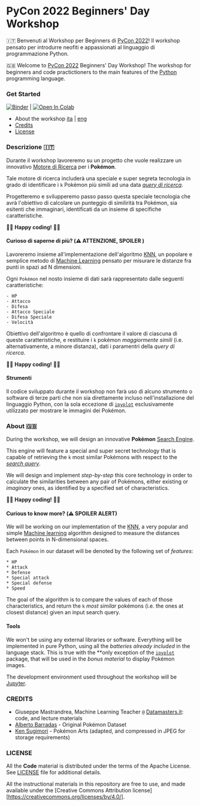 # PyCon 2022 Beginners' Day Workshop

🇮🇹 Benvenuti al Workshop per Beginners di [PyCon 2022](https://pycon.it)! Il workshop pensato per introdurre neofiti e appassionati al linguaggio di programmazione Python.

🇬🇧 Welcome to [PyCon 2022](https://pycon.it) Beginners' Day Workshop! The workshop for beginners and code practictioners to the main features of the [Python](https://python.org) programming language.

### Get Started

[![Binder](https://mybinder.org/badge_logo.svg)](https://mybinder.org/v2/gh/pythonitalia/pycon-beginners-day/pycon-2022) | [![Open In Colab](https://colab.research.google.com/assets/colab-badge.svg)](https://colab.research.google.com/github/pythonitalia/pycon-beginners-day/blob/pycon-2022/index.ipynb)


- About the workshop [ita](#descr-ita) | [eng](#descr-eng)
- [Credits](#credits)
- [License](#license)

### <a name="descr-ita">Descrizione 🇮🇹 </a>

Durante il workshop lavoreremo su un progetto che vuole realizzare un innovativo [Motore di Ricerca](https://it.wikipedia.org/wiki/Motore_di_ricerca) per i **Pokémon**.

Tale motore di ricerca includerà una speciale e super segreta tecnologia in grado di identificare i `k` Pokémon più simili ad una data [_query di ricerca_](https://it.wikipedia.org/wiki/Information_retrieval).

Progetteremo e svilupperemo passo passo questa speciale tecnologia che avrà l'obiettivo di calcolare un punteggio di similirità tra Pokémon, sia esitenti che immaginari, identificati da un insieme di specifiche caratteristiche. 

🧑‍💻 **Happy coding!** 👩‍💻

#### Curioso di saperne di più? (⚠️  ATTENZIONE, SPOILER )

Lavoreremo insieme all'implementazione dell'algoritmo [KNN](https://it.wikipedia.org/wiki/K-nearest_neighbors), un popolare e semplice metodo di [Machine Learning](https://it.wikipedia.org/wiki/Apprendimento_automatico) pensato per misurare le distanze fra punti in spazi ad N dimensioni. 

Ogni `Pokémon` nel nosto insieme di dati sarà rappresentato dalle seguenti caratteristiche:

```
- HP
- Attacco
- Difesa
- Attacco Speciale
- Difesa Speciale
- Velocità
```

Obiettivo dell'algoritmo è quello di confrontare il valore di ciascuna di queste caratteristiche, e restituire i `k` pokémon _maggiormente simili_ (i.e. alternativamente, a minore distanza), dati i paramentri della _query di ricerca_.

🧑‍💻 **Happy coding!** 👩‍💻

#### Strumenti

Il codice sviluppato durante il workshop non farà uso di alcuno strumento o software di terze parti che non sia direttamente incluso nell'installazione del linguaggio Python, con la sola eccezione di [`ipyplot`](https://github.com/karolzak/ipyplot) esclusivamente utilizzato per mostrare le immagini dei Pokémon.

### <a name="descr-eng">About 🇬🇧</a>

During the workshop, we will design an innovative **Pokémon** [Search Engine](https://en.wikipedia.org/wiki/Search_engine).

This engine will feature a special and super secret technology that is capable of retrieving the `k` most similar Pokémons with respect to the [_search query_](https://en.wikipedia.org/wiki/Information_retrieval).

We will design and implement _step-by-step_ this core technology in order to calculate the similarities between any pair of Pokémons, either existing or _imaginary_ ones, as identified by a specified set of characteristics.

🧑‍💻 **Happy coding!** 👩‍💻

#### Curious to know more? (⚠️  SPOILER ALERT)

We will be working on our implementation of the [KNN](https://en.wikipedia.org/wiki/K-nearest_neighbors), a very popular and simple [Machine learning](https://en.wikipedia.org/wiki/Machine_learning) algorithm designed to measure the distances between points in N-dimensional spaces.

Each `Pokémon` in our dataset will be denoted by the following set of _features_:

```
* HP
* Attack
* Defense
* Special attack
* Special defense
* Speed
```

The goal of the algorithm is to compare the values of each of those characteristics, and return the `k` _most similar_ pokémons (i.e. the ones at closest distance) given
an input search query.

#### Tools

We won't be using any external libraries or software. Everything will be implemented in pure Python, using all the _batteries already included_ in the language stack.
This is true with the **only exception of the [`ipyplot`](https://github.com/karolzak/ipyplot) package, that will be used in the _bonus material_ to display Pokémon images.

The development environment used throughout the workshop will be [Jupyter](https://jupyter.org).

### CREDITS

- Giuseppe Mastrandrea, Machine Learning Teacher `@` [Datamasters.it](https://datamasters.it/): code, and lecture materials
- [Alberto Barradas](https://www.kaggle.com/datasets/abcsds/pokemon) - Original Pokémon Dataset
- [Ken Sugimori](https://veekun.com/dex/downloads) - Pokémon Arts (adapted, and compressed in JPEG for storage requirements)

### LICENSE

All the **Code** material is distributed under the terms of the Apache License. See [LICENSE](./LICENSE) file for additional details.

All the instructional materials in this repository are free to use, and made available under the [Creative Commons Attribution
license][https://creativecommons.org/licenses/by/4.0/].
